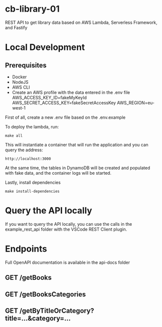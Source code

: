 # cb-library-01

REST API to get library data based on AWS Lambda, Serverless Framework, and Fastify

# Local Development


## Prerequisites

- Docker
- NodeJS
- AWS CLI
- Create an AWS profile with the data entered in the .env file
AWS_ACCESS_KEY_ID=fakeMyKeyId
AWS_SECRET_ACCESS_KEY=fakeSecretAccessKey
AWS_REGION=eu-west-1

First of all, create a new .env file based on the .env.example

To deploy the lambda, run:

```
make all
```

This will instantiate a container that will run the application and you can query the address:

```
http://localhost:3000
```

At the same time, the tables in DynamoDB will be created and populated with fake data, and the container logs will be started.

Lastly, install dependencies

```
make install-dependencies
```


# Query the API locally

If you want to query the API locally, you can use the calls in the example_rest_api folder with the VSCode REST Client plugin.

# Endpoints

Full OpenAPI documentation is available in the api-docs folder

## GET /getBooks

## GET /getBooksCategories

## GET /getByTitleOrCategory?title=...&category=...



